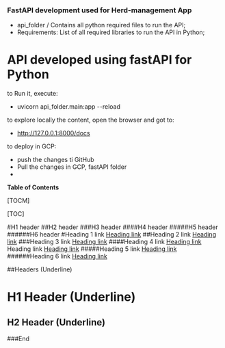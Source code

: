 ### FastAPI development used for Herd-management App

- api_folder / Contains all python required files to run the API;
- Requirements: List of all required libraries to run the API in Python;


# API developed using fastAPI for Python
to Run it, execute:
- uvicorn api_folder.main:app --reload

to explore locally the content, open the browser and got to:
- http://127.0.0.1:8000/docs

to deploy in GCP:
- push the changes ti GitHub
- Pull the changes in GCP, fastAPI folder
- 
**Table of Contents**

[TOCM]

[TOC]

#H1 header
##H2 header
###H3 header
####H4 header
#####H5 header
######H6 header
#Heading 1 link [Heading link](https://github.com/pandao/editor.md "Heading link")
##Heading 2 link [Heading link](https://github.com/pandao/editor.md "Heading link")
###Heading 3 link [Heading link](https://github.com/pandao/editor.md "Heading link")
####Heading 4 link [Heading link](https://github.com/pandao/editor.md "Heading link") Heading link [Heading link](https://github.com/pandao/editor.md "Heading link")
#####Heading 5 link [Heading link](https://github.com/pandao/editor.md "Heading link")
######Heading 6 link [Heading link](https://github.com/pandao/editor.md "Heading link")

##Headers (Underline)

H1 Header (Underline)
=============

H2 Header (Underline)
-------------




###End